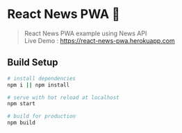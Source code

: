 # React News PWA 📰

> React News PWA example using News API <br>
> Live Demo : https://react-news-pwa.herokuapp.com

## Build Setup

``` bash
# install dependencies
npm i || npm install

# serve with hot reload at localhost
npm start

# build for production
npm build
